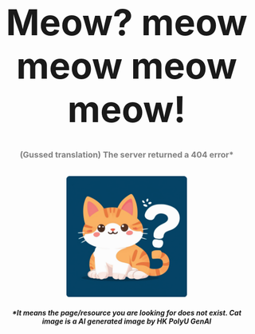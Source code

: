 <style>
  h1 {
    font-size: 72px; /* Adjust size as needed */
  }
</style>

<div align="center">
    <h1>Meow? meow meow meow meow!</h1>
    <h3 style="margin-top: -10px; color: gray;">(Gussed translation) The server returned a 404 error*</h3><br/>
    <img src="/pics/cat4.png" alt="Logo" height="48%" width="48%" />
    <h5>*It means the page/resource you are looking for does not exist. Cat image is a AI generated image by HK PolyU GenAI</h5>
</div>
